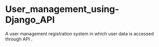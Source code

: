 # User_management_using-Django_API
A user management registration system in which user data is accessed through API . 
